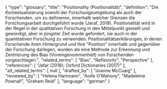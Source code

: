 {
    "type": "glossary",
    "title": "Positionality (Positionalität)",
    "definition": "Die Kontextualisierung sowohl der Forschungsumgebung als auch der Forschenden, um zu definieren, innerhalb welcher Grenzen die Forschungsarbeit durchgeführt wurde (Jaraf, 2018). Positionalität wird in der Regel in der qualitativen Forschung in den Mittelpunkt gestellt und gewürdigt, aber in jüngster Zeit wurde gefordert, sie auch in der quantitativen Forschung zu verwenden. Positionalitätserklärungen, in denen Forschende ihren Hintergrund und ihre \"Position\" innerhalb und gegenüber der Forschung darlegen, wurden als eine Methode zur Erkennung und Zentrierung des Bias (Voreingenommenheit) von Forschenden vorgeschlagen.",
    "related_terms": [
        "Bias",
        "Reflexivity",
        "Perspective"
    ],
    "references": [
        "Jafar (2018); Oxford Dictionaries (2017)"
    ],
    "alt_related_terms": [
        null
    ],
    "drafted_by": [
        "Joanne McCuaig"
    ],
    "reviewed_by": [
        "Helena Hartmann",
        "Aoife O’Mahony",
        "Madeleine Pownall",
        "Graham Reid"
    ],
    "language": "german"
}
